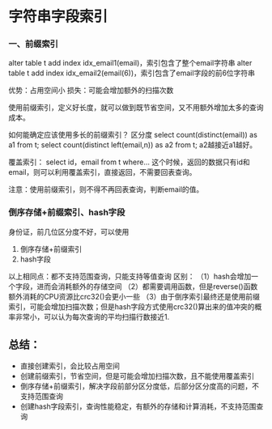 # 字符串字段索引


### 一、前缀索引
alter table t add index idx_email1(email)，索引包含了整个email字符串
alter table t add index idx_email2(email(6))，索引包含了email字段的前6位字符串

优势：占用空间小
损失：可能会增加额外的扫描次数

使用前缀索引，定义好长度，就可以做到既节省空间，又不用额外增加太多的查询成本。

如何能确定应该使用多长的前缀索引？
区分度
select count(distinct(email)) as a1 from t;
select count(distinct left(email,n)) as a2 from t;
a2越接近a1越好。


覆盖索引：
select id，email from t where...
这个时候，返回的数据只有id和email，则可以利用覆盖索引，直接返回，不需要回表查询。

注意：使用前缀索引，则不得不再回表查询，判断email的值。


### 倒序存储+前缀索引、hash字段
身份证，前几位区分度不好，可以使用
1. 倒序存储+前缀索引
2. hash字段

以上相同点：都不支持范围查询，只能支持等值查询
区别：
（1）hash会增加一个字段，进而会消耗额外的存储空间
（2）都需要调用函数，但是reverse()函数额外消耗的CPU资源比crc32()会更小一些
（3）由于倒序索引最终还是使用前缀索引，可能会增加扫描次数；但是hash字段方式使用crc32()算出来的值冲突的概率非常小，可以认为每次查询的平均扫描行数接近1.



## 总结：
* 直接创建索引，会比较占用空间
* 创建前缀索引，节省空间，但是可能会增加扫描次数，且不能使用覆盖索引
* 倒序存储+前缀索引，解决字段前部分区分度低，后部分区分度高的问题，不支持范围查询
* 创建hash字段索引，查询性能稳定，有额外的存储和计算消耗，不支持范围查询



